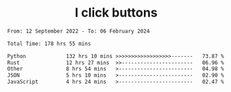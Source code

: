 <h1 align="center">
I click buttons
</h1>

<!--START_SECTION:waka-->

```txt
From: 12 September 2022 - To: 06 February 2024

Total Time: 178 hrs 55 mins

Python             132 hrs 10 mins >>>>>>>>>>>>>>>>>>-------   73.87 %
Rust               12 hrs 27 mins  >>-----------------------   06.96 %
Other              8 hrs 54 mins   >------------------------   04.98 %
JSON               5 hrs 10 mins   >------------------------   02.90 %
JavaScript         4 hrs 24 mins   >------------------------   02.47 %
```

<!--END_SECTION:waka-->
